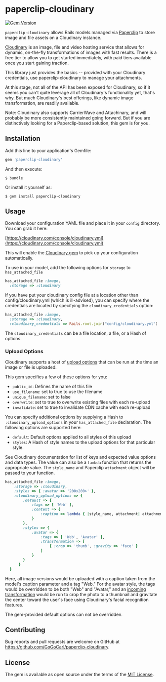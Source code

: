 # paperclip-cloudinary

[![Gem
Version](https://badge.fury.io/rb/paperclip-cloudinary.svg)](https://badge.fury.io/rb/paperclip-cloudinary)

`paperclip-cloudinary` allows Rails models managed via [Paperclip](http://github.com/thoughtbot/paperclip) to store image and file assets on a Cloudinary instance.

[Cloudinary](http://cloudinary.com) is an image, file and video hosting service that allows for
dynamic, on-the-fly transformations of images with fast results. There
is a free tier to allow you to get started immediately, with paid tiers
available once you start gaining traction.

This library just provides the basics -- provided with your Cloudinary
credentials, use paperclip-cloudinary to manage your attachments.

At this stage, not all of the API has been exposed for Cloudinary, so if
it seems you can't quite leverage all of Cloudinary's functionality yet,
that's why. But much Cloudinary's best offerings, like dynamic image transformation, 
are readily available.

Note: Cloudinary also supports CarrierWave and Attachinary, and will probably be more
consistently maintained going forward. But if you are distinctively
looking for a Paperclip-based solution, this gem is for you.

## Installation

Add this line to your application's Gemfile:

```ruby
gem 'paperclip-cloudinary'
```

And then execute:

    $ bundle

Or install it yourself as:

    $ gem install paperclip-cloudinary

## Usage

Download your configuration YAML file and place it in your `config`
directory.  You can grab it here:

[https://cloudinary.com/console/cloudinary.yml](https://cloudinary.com/console/cloudinary.yml)

This will enable the
[Cloudinary gem](https://github.com/cloudinary/cloudinary_gem) to pick
up your configuration automatically.

To use in your model, add the following options for `storage` to `has_attached_file`

```ruby
has_attached_file :image,
  :storage => :cloudinary
```

If you have put your cloudinary config file at a location other than
config/cloudinary.yml (which is ill-advised), you can specify where the
credentials are located by specifying the `cloudinary_credentials`
option:

```ruby
has_attached_file :image,
  :storage => :cloudinary,
  :cloudinary_credentials => Rails.root.join("config/cloudinary.yml")
```

The `cloudinary_credentials` can be a file location, a file, or a Hash
of options.

### Upload Options

Cloudinary supports a host of [upload
options](http://cloudinary.com/documentation/image_upload_api_reference#upload)
that can be run at the time an image or file is uploaded.

This gem specifies a few of these options for you:

* `public_id`: Defines the name of this file
* `use_filename`: set to true to use the filename
* `unique_filename`: set to false
* `overwrite`: set to true to overwrite existing files with each re-upload
* `invalidate`: set to true to invalidate CDN cache with each re-upload

You can specify additional options by supplying a Hash to `:cloudinary_upload_options` 
in your `has_attached_file` declaration.  The following options are supported here:

* `default`: Default options applied to all styles of this upload
* `styles`: A Hash of style names to the upload options for that
  particular style.

See Cloudinary documentation for list of keys and expected value options and data types. 
The value can also be a `lambda` function that returns the appropriate value.  The 
`style_name` and Paperclip `attachment` object will be passed to your function.

```ruby
has_attached_file :image,
    :storage => :cloudinary,
    :styles => { :avatar => '200x200>' },
    :cloudinary_upload_options => {
        :default => {
            :tags => [ 'Web' ],
            :context => {
                :caption => lambda { |style_name, attachment| attachment.instance.caption }
            }
        },
        :styles => {
            :avatar => {
                :tags => [ 'Web', 'Avatar' ],
                :transformation => [
                    { :crop => 'thumb', :gravity => 'face' }
                ]
            }
        }
      }
  }
```

Here, all image versions would be uploaded with a caption taken from the model's caption parameter and 
a tag "Web."  For the avatar style, the tags would be overridden to be both "Web" and "Avatar," and 
an [incoming transformation](http://cloudinary.com/documentation/rails_image_upload#incoming_transformations) would 
be run to crop the photo to a thumbnail and gravitate the center toward the user's face using Cloudinary's 
facial recognition features.

The gem-provided default options can not be overridden.

## Contributing

Bug reports and pull requests are welcome on GitHub at https://github.com/GoGoCarl/paperclip-cloudinary.

## License

The gem is available as open source under the terms of the [MIT License](http://opensource.org/licenses/MIT).

